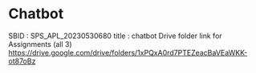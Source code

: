 # Chatbot
SBID : SPS_APL_20230530680
title : chatbot
Drive folder link for Assignments (all 3)
https://drive.google.com/drive/folders/1xPQxA0rd7PTEZeacBaVEaWKK-ot87oBz
